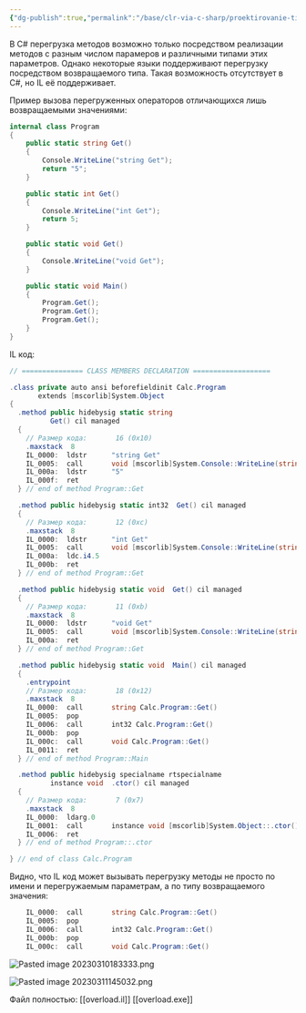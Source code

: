 ```yaml
---
{"dg-publish":true,"permalink":"/base/clr-via-c-sharp/proektirovanie-tipov/peregruzka-metodov-posredstvom-raznyh-vozvrashhaemyh-znachenij/"}
---
```



В C# перегрузка методов возможно только посредством реализации методов с разным числом парамеров и различными типами этих параметров. Однако некоторые языки поддерживают перегрузку посредством возвращаемого типа. Такая возможность отсутствует в C#, но IL её поддерживает.

Пример вызова перегруженных операторов отличающихся лишь возвращаемыми значениями:

```csharp
internal class Program
{
	public static string Get()
	{
		Console.WriteLine("string Get");
		return "5";
	}

	public static int Get()
	{
		Console.WriteLine("int Get");
		return 5;
	}

	public static void Get()
	{
		Console.WriteLine("void Get");
	}

	public static void Main()
	{
		Program.Get();
		Program.Get();
		Program.Get();
	}
}
```

IL код:
```csharp
// =============== CLASS MEMBERS DECLARATION ===================

.class private auto ansi beforefieldinit Calc.Program
       extends [mscorlib]System.Object
{
  .method public hidebysig static string 
          Get() cil managed
  {
    // Размер кода:       16 (0x10)
    .maxstack  8
    IL_0000:  ldstr      "string Get"
    IL_0005:  call       void [mscorlib]System.Console::WriteLine(string)
    IL_000a:  ldstr      "5"
    IL_000f:  ret
  } // end of method Program::Get

  .method public hidebysig static int32  Get() cil managed
  {
    // Размер кода:       12 (0xc)
    .maxstack  8
    IL_0000:  ldstr      "int Get"
    IL_0005:  call       void [mscorlib]System.Console::WriteLine(string)
    IL_000a:  ldc.i4.5
    IL_000b:  ret
  } // end of method Program::Get

  .method public hidebysig static void  Get() cil managed
  {
    // Размер кода:       11 (0xb)
    .maxstack  8
    IL_0000:  ldstr      "void Get"
    IL_0005:  call       void [mscorlib]System.Console::WriteLine(string)
    IL_000a:  ret
  } // end of method Program::Get

  .method public hidebysig static void  Main() cil managed
  {
    .entrypoint
    // Размер кода:       18 (0x12)
    .maxstack  8
    IL_0000:  call       string Calc.Program::Get()
    IL_0005:  pop
    IL_0006:  call       int32 Calc.Program::Get()
    IL_000b:  pop
    IL_000c:  call       void Calc.Program::Get()
    IL_0011:  ret
  } // end of method Program::Main

  .method public hidebysig specialname rtspecialname 
          instance void  .ctor() cil managed
  {
    // Размер кода:       7 (0x7)
    .maxstack  8
    IL_0000:  ldarg.0
    IL_0001:  call       instance void [mscorlib]System.Object::.ctor()
    IL_0006:  ret
  } // end of method Program::.ctor

} // end of class Calc.Program
```

Видно, что IL код может вызывать перегрузку методы не просто по имени и перегружаемым параметрам, а по типу возвращаемого значения:
```csharp
    IL_0000:  call       string Calc.Program::Get()
    IL_0005:  pop
    IL_0006:  call       int32 Calc.Program::Get()
    IL_000b:  pop
    IL_000c:  call       void Calc.Program::Get()
```

![Pasted image 20230310183333.png](/img/user/Files/Image/Pasted%20image%2020230310183333.png)

![Pasted image 20230311145032.png](/img/user/Files/Image/Pasted%20image%2020230311145032.png)

Файл полностью:
[[overload.il]]
[[overload.exe]]